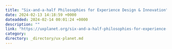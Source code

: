 ```yaml
---
title: "Six-and-a-half Philosophies for Experience Design & Innovation"
date: 2024-02-13 14:18:59 +0000
dateadded: 2024-02-14 00:01:24 +0000
description: ""
link: "https://uxplanet.org/six-and-a-half-philosophies-for-experience-design-innovation-26d035f8bfb7?source=rss----819cc2aaeee0---4"
category:
directory: _directory/ux-planet.md
---
```

